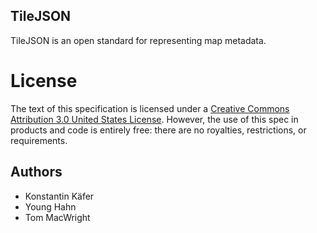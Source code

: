 ## TileJSON

TileJSON is an open standard for representing map metadata.

# License

The text of this specification is licensed under a
[Creative Commons Attribution 3.0 United States License](http://creativecommons.org/licenses/by/3.0/us/).
However, the use of this spec in products and code is entirely free:
there are no royalties, restrictions, or requirements.

## Authors

* Konstantin Käfer
* Young Hahn
* Tom MacWright

